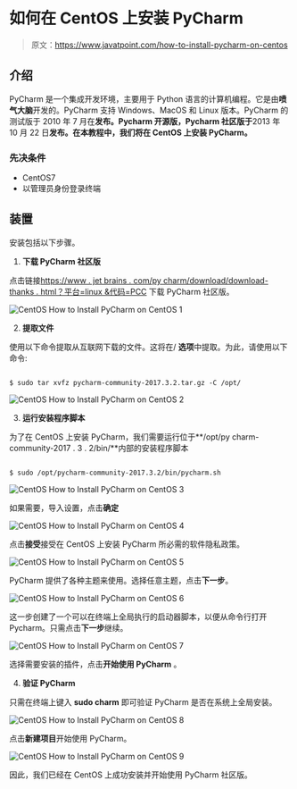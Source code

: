 # 如何在 CentOS 上安装 PyCharm

> 原文：<https://www.javatpoint.com/how-to-install-pycharm-on-centos>

## 介绍

PyCharm 是一个集成开发环境，主要用于 Python 语言的计算机编程。它是由**喷气大脑**开发的。PyCharm 支持 Windows、MacOS 和 Linux 版本。PyCharm 的测试版于 2010 年 7 月在**发布。Pycharm 开源版，Pycharm 社区版于**2013 年 10 月 22 日**发布。在本教程中，我们将在 CentOS 上安装 PyCharm。**

### 先决条件

*   CentOS7
*   以管理员身份登录终端

## 装置

安装包括以下步骤。

1) **下载 PyCharm 社区版**

点击链接[https://www . jet brains . com/py charm/download/download-thanks . html？平台=linux &代码=PCC](https://www.jetbrains.com/pycharm/download/download-thanks.html?platform=linux&code=PCC) 下载 PyCharm 社区版。

![CentOS How to Install PyCharm on CentOS 1](img/5093436670ba6866d0d3cb3cd66980d4.png)

2) **提取文件**

使用以下命令提取从互联网下载的文件。这将在/ **选项**中提取。为此，请使用以下命令:

```

$ sudo tar xvfz pycharm-community-2017.3.2.tar.gz -C /opt/

```

![CentOS How to Install PyCharm on CentOS 2](img/36dee2ead2ed49249d36b19359722a5e.png)

3) **运行安装程序脚本**

为了在 CentOS 上安装 PyCharm，我们需要运行位于**/opt/py charm-community-2017 . 3 . 2/bin/**内部的安装程序脚本

```

$ sudo /opt/pycharm-community-2017.3.2/bin/pycharm.sh

```

![CentOS How to Install PyCharm on CentOS 3](img/aee8d43e2af02c4fe13ddced56897f40.png)

如果需要，导入设置，点击**确定**

![CentOS How to Install PyCharm on CentOS 4](img/6f8ec8df9d61f9bf0a255d07888db960.png)

点击**接受**接受在 CentOS 上安装 PyCharm 所必需的软件隐私政策。

![CentOS How to Install PyCharm on CentOS 5](img/25ae7650e8fc3aabe38dc944b953d7d4.png)

PyCharm 提供了各种主题来使用。选择任意主题，点击**下一步**。

![CentOS How to Install PyCharm on CentOS 6](img/8b3666e199b26c304485f227edbea72d.png)

这一步创建了一个可以在终端上全局执行的启动器脚本，以便从命令行打开 Pycharm。只需点击**下一步**继续。

![CentOS How to Install PyCharm on CentOS 7](img/7e59dd9a1ab7c18a7c84b86b41a016ac.png)

选择需要安装的插件，点击**开始使用 PyCharm** 。

4) **验证 PyCharm**

只需在终端上键入 **sudo charm** 即可验证 PyCharm 是否在系统上全局安装。

![CentOS How to Install PyCharm on CentOS 8](img/0abc1349fafec20166baf28f5c7a0bef.png)

点击**新建项目**开始使用 PyCharm。

![CentOS How to Install PyCharm on CentOS 9](img/55dceaed741964b236fa7e49937e87c3.png)

因此，我们已经在 CentOS 上成功安装并开始使用 PyCharm 社区版。